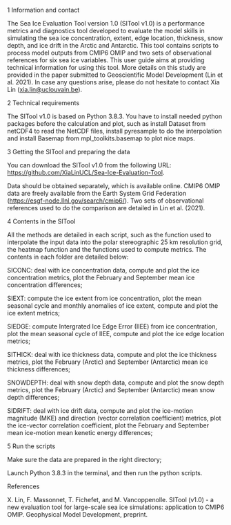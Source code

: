 1 Information and contact

The Sea Ice Evaluation Tool version 1.0 (SITool v1.0) is a performance metrics and diagnostics tool developed to evaluate the model skills in simulating the sea ice concentration, extent, edge location, thickness, snow depth, and ice drift in the Arctic and Antarctic. This tool contains scripts to process model outputs from CMIP6 OMIP and two sets of observational references for six sea ice variables. This user guide aims at providing technical information for using this tool. More details on this study are provided in the paper submitted to Geoscientific Model Development (Lin et al. 2021). In case any questions arise, please do not hesitate to contact Xia Lin (xia.lin@uclouvain.be).

2 Technical requirements

The SITool v1.0 is based on Python 3.8.3. You have to install needed python packages before the calculation and plot, such as install Dataset from netCDF4 to read the NetCDF files, install pyresample to do the interpolation and install Basemap from mpl_toolkits.basemap to plot nice maps. 

3 Getting the SITool and preparing the data

You can download the SITool v1.0 from the following URL: https://github.com/XiaLinUCL/Sea-Ice-Evaluation-Tool.

Data should be obtained separately, which is available online. CMIP6 OMIP data are freely available from the Earth System Grid Federation (https://esgf-node.llnl.gov/search/cmip6/). Two sets of observational references used to do the comparison are detailed in Lin et al. (2021).

4 Contents in the SITool

All the methods are detailed in each script, such as the function used to interpolate the input data into the polar stereographic 25 km resolution grid, the heatmap function and the functions used to compute metrics. The contents in each folder are detailed below:

SICONC: deal with ice concentration data, compute and plot the ice concentration metrics, plot the February and September mean ice concentration differences;

SIEXT: compute the ice extent from ice concentration, plot the mean seasonal cycle and monthly anomalies of ice extent, compute and plot the ice extent metrics;

SIEDGE: compute Intergrated Ice Edge Error (IIEE) from ice concentration, plot the mean seasonal cycle of IIEE, compute and plot the ice edge location metrics;

SITHICK: deal with ice thickness data, compute and plot the ice thickness metrics, plot the February (Arctic) and September (Antarctic) mean ice thickness differences;

SNOWDEPTH: deal with snow depth data, compute and plot the snow depth metrics, plot the February (Arctic) and September (Antarctic) mean snow depth differences;

SIDRIFT: deal with ice drift data, compute and plot the ice-motion magnitude (MKE) and direction (vector correlation coefficient) metrics, plot the ice-vector correlation coefficient, plot the February and September mean ice-motion mean kenetic energy differences;

5 Run the scripts

Make sure the data are prepared in the right directory;

Launch Python 3.8.3 in the terminal, and then run the python scripts.

References

X. Lin, F. Massonnet, T. Fichefet, and M. Vancoppenolle. SITool (v1.0) - a new evaluation tool for large-scale sea ice simulations: application to CMIP6 OMIP. Geophysical Model Development, preprint.
